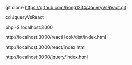 git clone https://github.com/hong1234/JqueryVsReact.git

cd JqueryVsReact

php -S localhost:3000

http://localhost:3000/reactHook/dist/index.html

http://localhost:3000/react/index.html

http://localhost:3000/jquery/index.html
